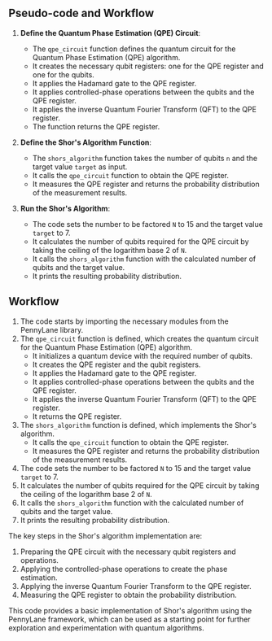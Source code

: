 ## Pseudo-code and Workflow

1. **Define the Quantum Phase Estimation (QPE) Circuit**:
   - The `qpe_circuit` function defines the quantum circuit for the Quantum Phase Estimation (QPE) algorithm.
   - It creates the necessary qubit registers: one for the QPE register and one for the qubits.
   - It applies the Hadamard gate to the QPE register.
   - It applies controlled-phase operations between the qubits and the QPE register.
   - It applies the inverse Quantum Fourier Transform (QFT) to the QPE register.
   - The function returns the QPE register.

2. **Define the Shor's Algorithm Function**:
   - The `shors_algorithm` function takes the number of qubits `n` and the target value `target` as input.
   - It calls the `qpe_circuit` function to obtain the QPE register.
   - It measures the QPE register and returns the probability distribution of the measurement results.

3. **Run the Shor's Algorithm**:
   - The code sets the number to be factored `N` to 15 and the target value `target` to 7.
   - It calculates the number of qubits required for the QPE circuit by taking the ceiling of the logarithm base 2 of `N`.
   - It calls the `shors_algorithm` function with the calculated number of qubits and the target value.
   - It prints the resulting probability distribution.

## Workflow

1. The code starts by importing the necessary modules from the PennyLane library.
2. The `qpe_circuit` function is defined, which creates the quantum circuit for the Quantum Phase Estimation (QPE) algorithm.
   - It initializes a quantum device with the required number of qubits.
   - It creates the QPE register and the qubit registers.
   - It applies the Hadamard gate to the QPE register.
   - It applies controlled-phase operations between the qubits and the QPE register.
   - It applies the inverse Quantum Fourier Transform (QFT) to the QPE register.
   - It returns the QPE register.
3. The `shors_algorithm` function is defined, which implements the Shor's algorithm.
   - It calls the `qpe_circuit` function to obtain the QPE register.
   - It measures the QPE register and returns the probability distribution of the measurement results.
4. The code sets the number to be factored `N` to 15 and the target value `target` to 7.
5. It calculates the number of qubits required for the QPE circuit by taking the ceiling of the logarithm base 2 of `N`.
6. It calls the `shors_algorithm` function with the calculated number of qubits and the target value.
7. It prints the resulting probability distribution.

The key steps in the Shor's algorithm implementation are:
1. Preparing the QPE circuit with the necessary qubit registers and operations.
2. Applying the controlled-phase operations to create the phase estimation.
3. Applying the inverse Quantum Fourier Transform to the QPE register.
4. Measuring the QPE register to obtain the probability distribution.

This code provides a basic implementation of Shor's algorithm using the PennyLane framework, which can be used as a starting point for further exploration and experimentation with quantum algorithms.
